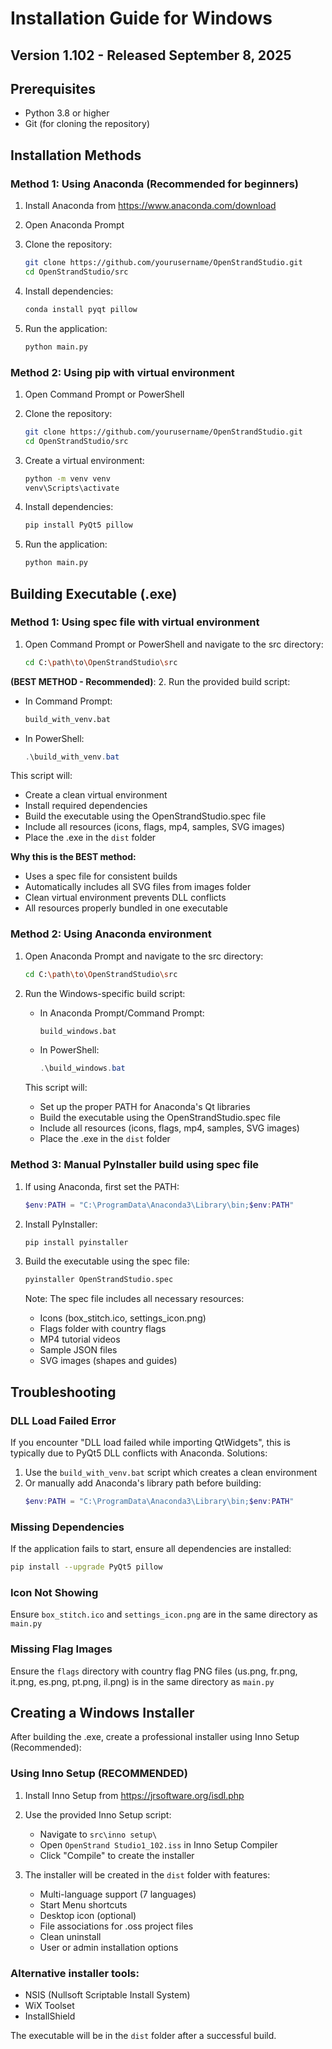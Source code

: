 # Installation Guide for Windows

## Version 1.102 - Released September 8, 2025

## Prerequisites

- Python 3.8 or higher
- Git (for cloning the repository)

## Installation Methods

### Method 1: Using Anaconda (Recommended for beginners)

1. Install Anaconda from https://www.anaconda.com/download

2. Open Anaconda Prompt

3. Clone the repository:
   ```bash
   git clone https://github.com/yourusername/OpenStrandStudio.git
   cd OpenStrandStudio/src
   ```

4. Install dependencies:
   ```bash
   conda install pyqt pillow
   ```

5. Run the application:
   ```bash
   python main.py
   ```

### Method 2: Using pip with virtual environment

1. Open Command Prompt or PowerShell

2. Clone the repository:
   ```bash
   git clone https://github.com/yourusername/OpenStrandStudio.git
   cd OpenStrandStudio/src
   ```

3. Create a virtual environment:
   ```bash
   python -m venv venv
   venv\Scripts\activate
   ```

4. Install dependencies:
   ```bash
   pip install PyQt5 pillow
   ```

5. Run the application:
   ```bash
   python main.py
   ```

## Building Executable (.exe)

### Method 1: Using spec file with virtual environment 

1. Open Command Prompt or PowerShell and navigate to the src directory:
   ```bash
   cd C:\path\to\OpenStrandStudio\src
   ```
**(BEST METHOD - Recommended)**:
2. Run the provided build script:
   - In Command Prompt:
     ```cmd
     build_with_venv.bat
     ```
   - In PowerShell:
     ```powershell
     .\build_with_venv.bat
     ```

   This script will:
   - Create a clean virtual environment
   - Install required dependencies
   - Build the executable using the OpenStrandStudio.spec file
   - Include all resources (icons, flags, mp4, samples, SVG images)
   - Place the .exe in the `dist` folder

   **Why this is the BEST method:**
   - Uses a spec file for consistent builds
   - Automatically includes all SVG files from images folder
   - Clean virtual environment prevents DLL conflicts
   - All resources properly bundled in one executable

### Method 2: Using Anaconda environment

1. Open Anaconda Prompt and navigate to the src directory:
   ```bash
   cd C:\path\to\OpenStrandStudio\src
   ```

2. Run the Windows-specific build script:
   - In Anaconda Prompt/Command Prompt:
     ```cmd
     build_windows.bat
     ```
   - In PowerShell:
     ```powershell
     .\build_windows.bat
     ```

   This script will:
   - Set up the proper PATH for Anaconda's Qt libraries
   - Build the executable using the OpenStrandStudio.spec file
   - Include all resources (icons, flags, mp4, samples, SVG images)
   - Place the .exe in the `dist` folder

### Method 3: Manual PyInstaller build using spec file

1. If using Anaconda, first set the PATH:
   ```powershell
   $env:PATH = "C:\ProgramData\Anaconda3\Library\bin;$env:PATH"
   ```

2. Install PyInstaller:
   ```bash
   pip install pyinstaller
   ```

3. Build the executable using the spec file:
   ```bash
   pyinstaller OpenStrandStudio.spec
   ```
   
   Note: The spec file includes all necessary resources:
   - Icons (box_stitch.ico, settings_icon.png)
   - Flags folder with country flags
   - MP4 tutorial videos
   - Sample JSON files
   - SVG images (shapes and guides)

## Troubleshooting

### DLL Load Failed Error

If you encounter "DLL load failed while importing QtWidgets", this is typically due to PyQt5 DLL conflicts with Anaconda. Solutions:

1. Use the `build_with_venv.bat` script which creates a clean environment
2. Or manually add Anaconda's library path before building:
   ```powershell
   $env:PATH = "C:\ProgramData\Anaconda3\Library\bin;$env:PATH"
   ```

### Missing Dependencies

If the application fails to start, ensure all dependencies are installed:
```bash
pip install --upgrade PyQt5 pillow
```

### Icon Not Showing

Ensure `box_stitch.ico` and `settings_icon.png` are in the same directory as `main.py`

### Missing Flag Images

Ensure the `flags` directory with country flag PNG files (us.png, fr.png, it.png, es.png, pt.png, il.png) is in the same directory as `main.py`

## Creating a Windows Installer

After building the .exe, create a professional installer using Inno Setup (Recommended):

### Using Inno Setup (RECOMMENDED)

1. Install Inno Setup from https://jrsoftware.org/isdl.php

2. Use the provided Inno Setup script:
   - Navigate to `src\inno setup\`
   - Open `OpenStrand Studio1_102.iss` in Inno Setup Compiler
   - Click "Compile" to create the installer

3. The installer will be created in the `dist` folder with features:
   - Multi-language support (7 languages)
   - Start Menu shortcuts
   - Desktop icon (optional)
   - File associations for .oss project files
   - Clean uninstall
   - User or admin installation options

### Alternative installer tools:
- NSIS (Nullsoft Scriptable Install System)
- WiX Toolset
- InstallShield

The executable will be in the `dist` folder after a successful build.
